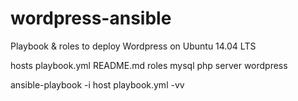 # wordpress-ansible
Playbook &amp; roles to deploy Wordpress on Ubuntu 14.04 LTS

hosts
playbook.yml
README.md
roles
    mysql
    php
    server
    wordpress

ansible-playbook -i host playbook.yml -vv

